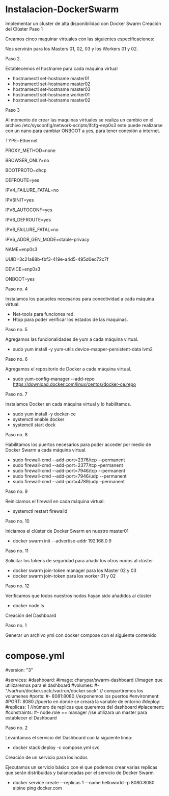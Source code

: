 # Instalacion-DockerSwarm
Implementar un cluster de alta disponibilidad con Docker Swarm
Creación del Clúster 
Paso 1

Creamos cinco maquinar virtuales con las siguientes especificaciones:
 
Nos servirán para los Masters 01, 02, 03 y los Workers 01 y 02.

Paso 2.

Establecemos el hostname para cada máquina virtual
-	hostnamectl set-hostname master01
-	hostnamectl set-hostname master02
-	hostnamectl set-hostname master03
-	hostnamectl set-hostname worker01
-	hostnamectl set-hostname master02

Paso 3

Al momento de crear las maquinas virtuales se realiza un cambio en el archivo /etc/sysconfig/network-scripts/ifcfg-enp0s3 este puede realizarse con un nano para cambiar ONBOOT a yes, para tener conexión a internet.

TYPE=Ethernet

PROXY_METHOD=none

BROWSER_ONLY=no

BOOTPROTO=dhcp

DEFROUTE=yes

IPV4_FAILURE_FATAL=no

IPV6INIT=yes

IPV6_AUTOCONF=yes

IPV6_DEFROUTE=yes

IPV6_FAILURE_FATAL=no

IPV6_ADDR_GEN_MODE=stable-privacy

NAME=enp0s3

UUID=3c21a88b-fbf3-419e-a4d5-495d0ec72c7f

DEVICE=enp0s3

ONBOOT=yes

Paso no. 4

Instalamos los paquetes necesarios para conectividad a cada máquina virtual:
-	Net-tools para funciones red.
-	Htop para poder verificar los estados de las maquinas.

Paso no. 5

Agregamos las funcionalidades de yum a cada máquina virtual.
-	sudo yum install -y yum-utils device-mapper-persistent-data lvm2

Paso no. 6

Agregamos el repositorio de Docker a cada máquina virtual.
-	sudo yum-config-manager --add-repo https://download.docker.com/linux/centos/docker-ce.repo

Paso no. 7

Instalamos Docker en cada máquina virtual y lo habilitamos.
-	sudo yum install -y docker-ce
-	systemctl enable docker
-	systemctl start dock

Paso no. 8

Habilitamos los puertos necesarios para poder acceder por medio de Docker Swarm a cada máquina virtual.
-	sudo firewall-cmd --add-port=2376/tcp --permanent
-	sudo firewall-cmd --add-port=2377/tcp –permanent
-	 sudo firewall-cmd --add-port=7946/tcp --permanent
-	 sudo firewall-cmd --add-port=7946/udp --permanent
-	 sudo firewall-cmd --add-port=4789/udp –permanent

Paso no. 9

Reiniciamos el firewall en cada máquina virtual:
-	systemctl restart firewalld

Paso no. 10

Iniciamos el clúster de Docker Swarm en nuestro master01
-	docker swarm init --advertise-addr 192.168.0.9

Paso no. 11

Solicitar los tokens de seguridad para añadir los otros nodos al clúster
-	docker swarm join-token manager para los Master 02 y 03
-	docker swarm join-token para los worker 01 y 02

Paso no. 12

Verificamos que todos nuestros nodos hayan sido añadidos al clúster
-	docker node ls

Creación del Dashboard

Paso no. 1

Generar un archivo yml con docker compose con el siguiente contenido 

# compose.yml

#version: "3"

#services:
  #dashboard:
    #image: charypar/swarm-dashboard //imagen que utilizaremos para el dashboard
    #volumes:
    #- "/var/run/docker.sock:/var/run/docker.sock" // compartiremos los volumenes
    #ports:
    #- 8081:8080 //exponemos los puertos
    #environment:
      #PORT: 8080 //puerto en donde se creará la variable de entorno
    #deploy:
      #replicas: 1 //número de replicas que queremos del dashboard
      #placement:
        #constraints:
          #- node.role == manager //se utilizara un master para establecer el Dashboard


Paso no. 2

Levantamos el servicio del Dashboard con la siguiente línea:

-	docker stack deploy -c compose.yml svc
 
Creación de un servicio para los nodos

Ejecutamos un servicio básico con el que podemos crear varias replicas que serán distribuidas y balanceadas por el servicio de Docker Swarm

-	docker service create --replicas 1 --name helloworld -p 8080:8080 alpine ping docker.com
 

